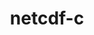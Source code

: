 ---
title: "netcdf-c"
layout: cache
categories: [package, v0.18.1]
meta: {"versions": ["4.8.1"], "compilers": ["gcc@=7.3.1", "gcc@=7.5.0"], "oss": ["amzn2", "ubuntu18.04"], "platforms": ["linux"], "targets": ["aarch64", "graviton2", "x86_64", "x86_64_v3", "x86_64_v4"], "stacks": ["aws-ahug", "aws-ahug-aarch64", "aws-isc", "aws-isc-aarch64", "data-vis-sdk", "e4s", "root"], "num_specs": 10, "num_specs_by_stack": {"aws-isc-aarch64": 2, "root": 10, "aws-ahug-aarch64": 2, "e4s": 1, "aws-isc": 2, "aws-ahug": 2, "data-vis-sdk": 1}}
spec_details: [{"hash": "rjxdzuh4nitelr2oythzyqwo7fcvh3zk", "compiler": "gcc@=7.3.1", "versions": ["4.8.1"], "os": "amzn2", "platform": "linux", "target": "aarch64", "variants": ["~dap", "~fsync", "~hdf4", "~jna", "+mpi", "~parallel-netcdf", "patches=de556da", "+pic", "+shared"], "stacks": ["aws-isc-aarch64", "root"], "size": "-", "tarball": "https://binaries.spack.io/v0.18.1/build_cache/linux-amzn2-aarch64/gcc-7.3.1/netcdf-c-4.8.1/linux-amzn2-aarch64-gcc-7.3.1-netcdf-c-4.8.1-rjxdzuh4nitelr2oythzyqwo7fcvh3zk.spack"}, {"hash": "6c4jxitevsrq5xvxvpsdpbam2u2woomh", "compiler": "gcc@=7.3.1", "versions": ["4.8.1"], "os": "amzn2", "platform": "linux", "target": "aarch64", "variants": ["~dap", "~fsync", "~hdf4", "~jna", "+mpi", "~parallel-netcdf", "patches=de556da", "+pic", "+shared"], "stacks": ["root", "aws-ahug-aarch64"], "size": "-", "tarball": "https://binaries.spack.io/v0.18.1/build_cache/linux-amzn2-aarch64/gcc-7.3.1/netcdf-c-4.8.1/linux-amzn2-aarch64-gcc-7.3.1-netcdf-c-4.8.1-6c4jxitevsrq5xvxvpsdpbam2u2woomh.spack"}, {"hash": "zzsxi4hg5a6jerns434k55zd2mvjatss", "compiler": "gcc@=7.5.0", "versions": ["4.8.1"], "os": "ubuntu18.04", "platform": "linux", "target": "x86_64", "variants": ["~dap", "~fsync", "~hdf4", "~jna", "+mpi", "~parallel-netcdf", "patches=de556da", "+pic", "+shared"], "stacks": ["root", "e4s"], "size": "-", "tarball": "https://binaries.spack.io/v0.18.1/build_cache/linux-ubuntu18.04-x86_64/gcc-7.5.0/netcdf-c-4.8.1/linux-ubuntu18.04-x86_64-gcc-7.5.0-netcdf-c-4.8.1-zzsxi4hg5a6jerns434k55zd2mvjatss.spack"}, {"hash": "pt4pqklbdwm36xtyvkjtydqw7assxdld", "compiler": "gcc@=7.3.1", "versions": ["4.8.1"], "os": "amzn2", "platform": "linux", "target": "graviton2", "variants": ["~dap", "~fsync", "~hdf4", "~jna", "+mpi", "~parallel-netcdf", "patches=de556da", "+pic", "+shared"], "stacks": ["root", "aws-ahug-aarch64"], "size": "-", "tarball": "https://binaries.spack.io/v0.18.1/build_cache/linux-amzn2-graviton2/gcc-7.3.1/netcdf-c-4.8.1/linux-amzn2-graviton2-gcc-7.3.1-netcdf-c-4.8.1-pt4pqklbdwm36xtyvkjtydqw7assxdld.spack"}, {"hash": "5fmmzoyo4vy4jj3mfpl2megtq552w7tq", "compiler": "gcc@=7.3.1", "versions": ["4.8.1"], "os": "amzn2", "platform": "linux", "target": "x86_64_v3", "variants": ["~dap", "~fsync", "~hdf4", "~jna", "+mpi", "~parallel-netcdf", "patches=de556da", "+pic", "+shared"], "stacks": ["root", "aws-isc"], "size": "-", "tarball": "https://binaries.spack.io/v0.18.1/build_cache/linux-amzn2-x86_64_v3/gcc-7.3.1/netcdf-c-4.8.1/linux-amzn2-x86_64_v3-gcc-7.3.1-netcdf-c-4.8.1-5fmmzoyo4vy4jj3mfpl2megtq552w7tq.spack"}, {"hash": "3yhibgs7pgxcoitwlpugigqg5q5w5rh2", "compiler": "gcc@=7.3.1", "versions": ["4.8.1"], "os": "amzn2", "platform": "linux", "target": "graviton2", "variants": ["~dap", "~fsync", "~hdf4", "~jna", "+mpi", "~parallel-netcdf", "patches=de556da", "+pic", "+shared"], "stacks": ["aws-isc-aarch64", "root"], "size": "-", "tarball": "https://binaries.spack.io/v0.18.1/build_cache/linux-amzn2-graviton2/gcc-7.3.1/netcdf-c-4.8.1/linux-amzn2-graviton2-gcc-7.3.1-netcdf-c-4.8.1-3yhibgs7pgxcoitwlpugigqg5q5w5rh2.spack"}, {"hash": "pddweakddpn3g6kdkoevkofd5c2p45w6", "compiler": "gcc@=7.3.1", "versions": ["4.8.1"], "os": "amzn2", "platform": "linux", "target": "x86_64_v4", "variants": ["~dap", "~fsync", "~hdf4", "~jna", "+mpi", "~parallel-netcdf", "patches=de556da", "+pic", "+shared"], "stacks": ["aws-ahug", "root"], "size": "-", "tarball": "https://binaries.spack.io/v0.18.1/build_cache/linux-amzn2-x86_64_v4/gcc-7.3.1/netcdf-c-4.8.1/linux-amzn2-x86_64_v4-gcc-7.3.1-netcdf-c-4.8.1-pddweakddpn3g6kdkoevkofd5c2p45w6.spack"}, {"hash": "bnfgc5r233gdqoqdm6biqaj5yyktyu3y", "compiler": "gcc@=7.5.0", "versions": ["4.8.1"], "os": "ubuntu18.04", "platform": "linux", "target": "x86_64", "variants": ["~dap", "~fsync", "~hdf4", "~jna", "+mpi", "~parallel-netcdf", "patches=de556da", "+pic", "+shared"], "stacks": ["root", "data-vis-sdk"], "size": "-", "tarball": "https://binaries.spack.io/v0.18.1/build_cache/linux-ubuntu18.04-x86_64/gcc-7.5.0/netcdf-c-4.8.1/linux-ubuntu18.04-x86_64-gcc-7.5.0-netcdf-c-4.8.1-bnfgc5r233gdqoqdm6biqaj5yyktyu3y.spack"}, {"hash": "c5uott24k2ow6obnildgmqcunfxdkq5c", "compiler": "gcc@=7.3.1", "versions": ["4.8.1"], "os": "amzn2", "platform": "linux", "target": "x86_64_v4", "variants": ["~dap", "~fsync", "~hdf4", "~jna", "+mpi", "~parallel-netcdf", "patches=de556da", "+pic", "+shared"], "stacks": ["root", "aws-isc"], "size": "-", "tarball": "https://binaries.spack.io/v0.18.1/build_cache/linux-amzn2-x86_64_v4/gcc-7.3.1/netcdf-c-4.8.1/linux-amzn2-x86_64_v4-gcc-7.3.1-netcdf-c-4.8.1-c5uott24k2ow6obnildgmqcunfxdkq5c.spack"}, {"hash": "s4kxvbree57dzsezcamn2ixvxys7qiz5", "compiler": "gcc@=7.3.1", "versions": ["4.8.1"], "os": "amzn2", "platform": "linux", "target": "x86_64_v3", "variants": ["~dap", "~fsync", "~hdf4", "~jna", "+mpi", "~parallel-netcdf", "patches=de556da", "+pic", "+shared"], "stacks": ["aws-ahug", "root"], "size": "-", "tarball": "https://binaries.spack.io/v0.18.1/build_cache/linux-amzn2-x86_64_v3/gcc-7.3.1/netcdf-c-4.8.1/linux-amzn2-x86_64_v3-gcc-7.3.1-netcdf-c-4.8.1-s4kxvbree57dzsezcamn2ixvxys7qiz5.spack"}]
---